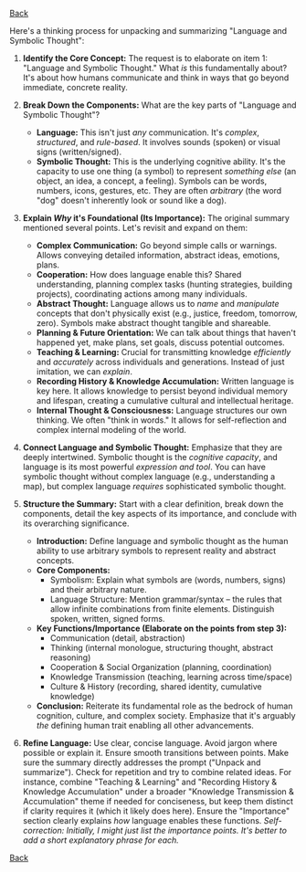 [Back](.)

Here's a thinking process for unpacking and summarizing "Language and Symbolic Thought":

1.  **Identify the Core Concept:** The request is to elaborate on item 1: "Language and Symbolic Thought." What *is* this fundamentally about? It's about how humans communicate and think in ways that go beyond immediate, concrete reality.

2.  **Break Down the Components:** What are the key parts of "Language and Symbolic Thought"?
    *   **Language:** This isn't just *any* communication. It's *complex*, *structured*, and *rule-based*. It involves sounds (spoken) or visual signs (written/signed).
    *   **Symbolic Thought:** This is the underlying cognitive ability. It's the capacity to use one thing (a symbol) to represent *something else* (an object, an idea, a concept, a feeling). Symbols can be words, numbers, icons, gestures, etc. They are often *arbitrary* (the word "dog" doesn't inherently look or sound like a dog).

3.  **Explain *Why* it's Foundational (Its Importance):** The original summary mentioned several points. Let's revisit and expand on them:
    *   **Complex Communication:** Go beyond simple calls or warnings. Allows conveying detailed information, abstract ideas, emotions, plans.
    *   **Cooperation:** How does language enable this? Shared understanding, planning complex tasks (hunting strategies, building projects), coordinating actions among many individuals.
    *   **Abstract Thought:** Language allows us to *name* and *manipulate* concepts that don't physically exist (e.g., justice, freedom, tomorrow, zero). Symbols make abstract thought tangible and shareable.
    *   **Planning & Future Orientation:** We can talk about things that haven't happened yet, make plans, set goals, discuss potential outcomes.
    *   **Teaching & Learning:** Crucial for transmitting knowledge *efficiently* and *accurately* across individuals and generations. Instead of just imitation, we can *explain*.
    *   **Recording History & Knowledge Accumulation:** Written language is key here. It allows knowledge to persist beyond individual memory and lifespan, creating a cumulative cultural and intellectual heritage.
    *   **Internal Thought & Consciousness:** Language structures our own thinking. We often "think in words." It allows for self-reflection and complex internal modeling of the world.

4.  **Connect Language and Symbolic Thought:** Emphasize that they are deeply intertwined. Symbolic thought is the *cognitive capacity*, and language is its most powerful *expression and tool*. You can have symbolic thought without complex language (e.g., understanding a map), but complex language *requires* sophisticated symbolic thought.

5.  **Structure the Summary:** Start with a clear definition, break down the components, detail the key aspects of its importance, and conclude with its overarching significance.
    *   **Introduction:** Define language and symbolic thought as the human ability to use arbitrary symbols to represent reality and abstract concepts.
    *   **Core Components:**
        *   Symbolism: Explain what symbols are (words, numbers, signs) and their arbitrary nature.
        *   Language Structure: Mention grammar/syntax – the rules that allow infinite combinations from finite elements. Distinguish spoken, written, signed forms.
    *   **Key Functions/Importance (Elaborate on the points from step 3):**
        *   Communication (detail, abstraction)
        *   Thinking (internal monologue, structuring thought, abstract reasoning)
        *   Cooperation & Social Organization (planning, coordination)
        *   Knowledge Transmission (teaching, learning across time/space)
        *   Culture & History (recording, shared identity, cumulative knowledge)
    *   **Conclusion:** Reiterate its fundamental role as the bedrock of human cognition, culture, and complex society. Emphasize that it's arguably *the* defining human trait enabling all other advancements.

6.  **Refine Language:** Use clear, concise language. Avoid jargon where possible or explain it. Ensure smooth transitions between points. Make sure the summary directly addresses the prompt ("Unpack and summarize"). Check for repetition and try to combine related ideas. For instance, combine "Teaching & Learning" and "Recording History & Knowledge Accumulation" under a broader "Knowledge Transmission & Accumulation" theme if needed for conciseness, but keep them distinct if clarity requires it (which it likely does here). Ensure the "Importance" section clearly explains *how* language enables these functions. *Self-correction: Initially, I might just list the importance points. It's better to add a short explanatory phrase for each.*

[Back](.)
